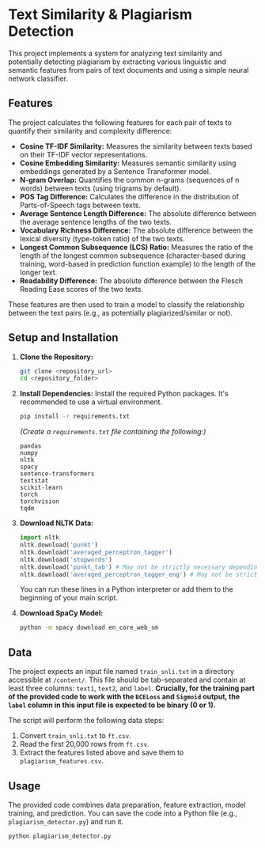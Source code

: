 # Text Similarity & Plagiarism Detection

This project implements a system for analyzing text similarity and potentially detecting plagiarism by extracting various linguistic and semantic features from pairs of text documents and using a simple neural network classifier.

## Features

The project calculates the following features for each pair of texts to quantify their similarity and complexity difference:

*   **Cosine TF-IDF Similarity:** Measures the similarity between texts based on their TF-IDF vector representations.
*   **Cosine Embedding Similarity:** Measures semantic similarity using embeddings generated by a Sentence Transformer model.
*   **N-gram Overlap:** Quantifies the common n-grams (sequences of n words) between texts (using trigrams by default).
*   **POS Tag Difference:** Calculates the difference in the distribution of Parts-of-Speech tags between texts.
*   **Average Sentence Length Difference:** The absolute difference between the average sentence lengths of the two texts.
*   **Vocabulary Richness Difference:** The absolute difference between the lexical diversity (type-token ratio) of the two texts.
*   **Longest Common Subsequence (LCS) Ratio:** Measures the ratio of the length of the longest common subsequence (character-based during training, word-based in prediction function example) to the length of the longer text.
*   **Readability Difference:** The absolute difference between the Flesch Reading Ease scores of the two texts.

These features are then used to train a model to classify the relationship between the text pairs (e.g., as potentially plagiarized/similar or not).

## Setup and Installation

1.  **Clone the Repository:**
    ```bash
    git clone <repository_url>
    cd <repository_folder>
    ```

2.  **Install Dependencies:** Install the required Python packages. It's recommended to use a virtual environment.
    ```bash
    pip install -r requirements.txt
    ```
    *(Create a `requirements.txt` file containing the following:)*
    ```
    pandas
    numpy
    nltk
    spacy
    sentence-transformers
    textstat
    scikit-learn
    torch
    torchvision
    tqdm
    ```

3.  **Download NLTK Data:**
    ```python
    import nltk
    nltk.download('punkt')
    nltk.download('averaged_perceptron_tagger')
    nltk.download('stopwords')
    nltk.download('punkt_tab') # May not be strictly necessary depending on NLTK version
    nltk.download('averaged_perceptron_tagger_eng') # May not be strictly necessary
    ```
    You can run these lines in a Python interpreter or add them to the beginning of your main script.

4.  **Download SpaCy Model:**
    ```bash
    python -m spacy download en_core_web_sm
    ```

## Data

The project expects an input file named `train_snli.txt` in a directory accessible at `/content/`. This file should be tab-separated and contain at least three columns: `text1`, `text2`, and `label`. **Crucially, for the training part of the provided code to work with the `BCELoss` and `Sigmoid` output, the `label` column in this input file is expected to be binary (0 or 1).**

The script will perform the following data steps:
1.  Convert `train_snli.txt` to `ft.csv`.
2.  Read the first 20,000 rows from `ft.csv`.
3.  Extract the features listed above and save them to `plagiarism_features.csv`.

## Usage

The provided code combines data preparation, feature extraction, model training, and prediction. You can save the code into a Python file (e.g., `plagiarism_detector.py`) and run it.

```bash
python plagiarism_detector.py
